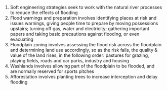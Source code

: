 1. Soft engineering strategies seek to work with the natural river processes to reduce the effects of flooding
2. Flood warnings and preparation involves identifying places at risk and issues warnings, giving people time to prepare by moving possessions upstairs; turning off gas, water and electricity; gathering important papers and taking basic precautions against flooding, or even evacuating
3. Floodplain zoning involves assessing the flood risk across the floodplain and determining land use accordingly, so as the risk falls, the quality & value of the land rises, in the following order: pastures for grazing, playing fields, roads and car parks, industry and housing
4. Washlands involves allowing part of the floodplain to be flooded, and are normally reserved for sports pitches
5. Afforestation involves planting trees to increase interception and delay flooding
